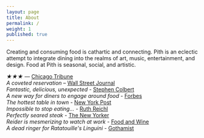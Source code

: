 ```yaml
---
layout: page
title: About
permalink: /
weight: 1
published: true
---
```


Creating and consuming food is cathartic and connecting. Pith is an eclectic attempt to integrate dining into the realms of art, music, entertainment, and design. Food at Pith is seasonal, social, and artistic.

_★★★_ — [Chicago Tribune](http://www.chicagotribune.com/dining/restaurants/ct-review-intro-jonah-reider-food-0928-20160924-column.html)  
_A coveted reservation_ – [Wall Street Journal](http://www.wsj.com/articles/for-columbia-student-entrepreneur-dorm-restaurant-is-just-the-first-course-1454113319)  
_Fantastic, delicious, unexpected_ - [Stephen Colbert](https://www.youtube.com/watch?v=61fjFhCBnRc)  
_A new way for diners to engage around food_ - [Forbes](http://www.forbes.com/sites/eveturowpaul/2016/09/09/what-happens-when-the-dorm-room-chef-graduates/)  
_The hottest table in town_ - [New York Post](http://nypost.com/2015/10/07/the-hottest-table-in-town-is-in-a-columbia-university-dorm/)  
_Impossible to stop eating…_ - [Ruth Reichl](http://ruthreichl.com/2016/04/a-pithy-meal.html/)  
_Perfectly seared steak_ - [The New Yorker](http://www.newyorker.com/magazine/2015/10/26/supper-club)                 
_Reider is mesmerizing to watch at work_ - [Food and Wine](http://www.foodandwine.com/fwx/food/how-smoke-marijuana)                     
_A dead ringer for Ratatouille's Linguini_ - [Gothamist](http://gothamist.com/2016/01/30/there_is_a_900-person_waiting_list.php)
